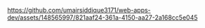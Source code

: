 https://github.com/umairsiddique3171/web-apps-dev/assets/148565997/821aaf24-361a-4150-aa27-2a168cc5e045
